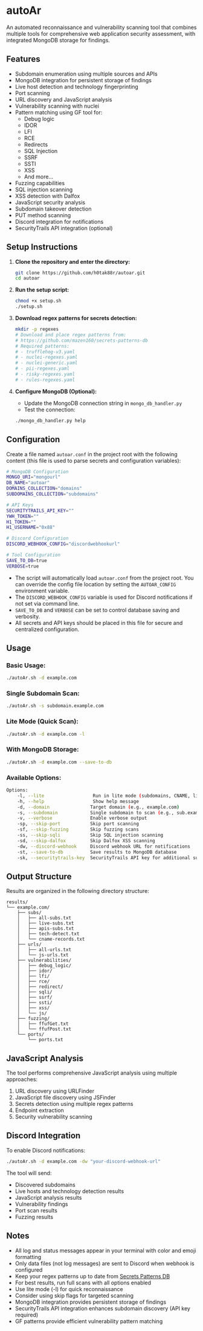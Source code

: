# autoAr

An automated reconnaissance and vulnerability scanning tool that combines multiple tools for comprehensive web application security assessment, with integrated MongoDB storage for findings.

## Features

- Subdomain enumeration using multiple sources and APIs
- MongoDB integration for persistent storage of findings
- Live host detection and technology fingerprinting
- Port scanning
- URL discovery and JavaScript analysis
- Vulnerability scanning with nuclei
- Pattern matching using GF tool for:
  - Debug logic
  - IDOR
  - LFI
  - RCE
  - Redirects
  - SQL Injection
  - SSRF
  - SSTI
  - XSS
  - And more...
- Fuzzing capabilities
- SQL injection scanning
- XSS detection with Dalfox
- JavaScript security analysis
- Subdomain takeover detection
- PUT method scanning
- Discord integration for notifications
- SecurityTrails API integration (optional)

## Setup Instructions

1. **Clone the repository and enter the directory:**
   ```bash
   git clone https://github.com/h0tak88r/autoar.git
   cd autoar
   ```

2. **Run the setup script:**
   ```bash
   chmod +x setup.sh
   ./setup.sh
   ```

3. **Download regex patterns for secrets detection:**
   ```bash
   mkdir -p regexes
   # Download and place regex patterns from:
   # https://github.com/mazen160/secrets-patterns-db
   # Required patterns:
   # - trufflehog-v3.yaml
   # - nuclei-regexes.yaml
   # - nuclei-generic.yaml
   # - pii-regexes.yaml
   # - risky-regexes.yaml
   # - rules-regexes.yaml
   ```

4. **Configure MongoDB (Optional):**
   - Update the MongoDB connection string in `mongo_db_handler.py`
   - Test the connection:
   ```bash
   ./mongo_db_handler.py help
   ```

## Configuration

Create a file named `autoar.conf` in the project root with the following content (this file is used to parse secrets and configuration variables):

```bash
# MongoDB Configuration
MONGO_URI="mongourl"
DB_NAME="autoar"
DOMAINS_COLLECTION="domains"
SUBDOMAINS_COLLECTION="subdomains"

# API Keys
SECURITYTRAILS_API_KEY=""
YWH_TOKEN=""
H1_TOKEN=""
H1_USERNAME="0x88"

# Discord Configuration
DISCORD_WEBHOOK_CONFIG="discordwebhookurl"

# Tool Configuration
SAVE_TO_DB=true
VERBOSE=true
```

- The script will automatically load `autoar.conf` from the project root. You can override the config file location by setting the `AUTOAR_CONFIG` environment variable.
- The `DISCORD_WEBHOOK_CONFIG` variable is used for Discord notifications if not set via command line.
- `SAVE_TO_DB` and `VERBOSE` can be set to control database saving and verbosity.
- All secrets and API keys should be placed in this file for secure and centralized configuration.

## Usage

### Basic Usage:
```bash
./autoAr.sh -d example.com
```

### Single Subdomain Scan:
```bash
./autoAr.sh -s subdomain.example.com
```

### Lite Mode (Quick Scan):
```bash
./autoAr.sh -d example.com -l
```

### With MongoDB Storage:
```bash
./autoAr.sh -d example.com --save-to-db
```

### Available Options:
```bash
Options:
    -l, --lite                  Run in lite mode (subdomains, CNAME, live hosts, URLs, JS, nuclei)
    -h, --help                  Show help message
    -d, --domain               Target domain (e.g., example.com)
    -s, --subdomain            Single subdomain to scan (e.g., sub.example.com)
    -v, --verbose              Enable verbose output
    -sp, --skip-port           Skip port scanning
    -sf, --skip-fuzzing        Skip fuzzing scans
    -ss, --skip-sqli           Skip SQL injection scanning
    -sd, --skip-dalfox         Skip Dalfox XSS scanning
    -dw, --discord-webhook     Discord webhook URL for notifications
    -st, --save-to-db          Save results to MongoDB database
    -sk, --securitytrails-key  SecurityTrails API key for additional subdomain enumeration
```

## Output Structure

Results are organized in the following directory structure:
```
results/
└── example.com/
    ├── subs/
    │   ├── all-subs.txt
    │   ├── live-subs.txt
    │   ├── apis-subs.txt
    │   ├── tech-detect.txt
    │   └── cname-records.txt
    ├── urls/
    │   ├── all-urls.txt
    │   └── js-urls.txt
    ├── vulnerabilities/
    │   ├── debug_logic/
    │   ├── idor/
    │   ├── lfi/
    │   ├── rce/
    │   ├── redirect/
    │   ├── sqli/
    │   ├── ssrf/
    │   ├── ssti/
    │   ├── xss/
    │   └── js/
    ├── fuzzing/
    │   ├── ffufGet.txt
    │   └── ffufPost.txt
    └── ports/
        └── ports.txt
```

## JavaScript Analysis

The tool performs comprehensive JavaScript analysis using multiple approaches:
1. URL discovery using URLFinder
2. JavaScript file discovery using JSFinder
3. Secrets detection using multiple regex patterns
4. Endpoint extraction
5. Security vulnerability scanning

## Discord Integration

To enable Discord notifications:
```bash
./autoAr.sh -d example.com -dw "your-discord-webhook-url"
```

The tool will send:
- Discovered subdomains
- Live hosts and technology detection results
- JavaScript analysis results
- Vulnerability findings
- Port scan results
- Fuzzing results

## Notes
- All log and status messages appear in your terminal with color and emoji formatting
- Only data files (not log messages) are sent to Discord when webhook is configured
- Keep your regex patterns up to date from [Secrets Patterns DB](https://github.com/mazen160/secrets-patterns-db)
- For best results, run full scans with all options enabled
- Use lite mode (-l) for quick reconnaissance
- Consider using skip flags for targeted scanning
- MongoDB integration provides persistent storage of findings
- SecurityTrails API integration enhances subdomain discovery (API key required)
- GF patterns provide efficient vulnerability pattern matching 
